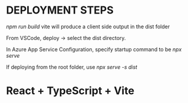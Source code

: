 # DEPLOYMENT STEPS
*npm run build*
vite will produce a client side output in the dist folder

From VSCode, deploy -> select the dist directory.

In Azure App Service Configuration, specify startup command to be 
*npx serve*

If deploying from the root folder, use 
*npx serve -s dist*

# React + TypeScript + Vite
